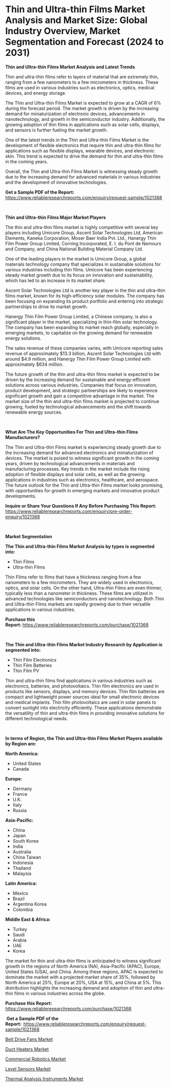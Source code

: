 <p><h1>Thin and Ultra-thin Films Market Analysis and Market Size: Global Industry Overview, Market Segmentation and Forecast (2024 to 2031)</h1></p><p><strong>Thin and Ultra-thin Films Market Analysis and Latest Trends</strong></p>
<p><p>Thin and ultra-thin films refer to layers of material that are extremely thin, ranging from a few nanometers to a few micrometers in thickness. These films are used in various industries such as electronics, optics, medical devices, and energy storage.</p><p>The Thin and Ultra-thin Films Market is expected to grow at a CAGR of 6% during the forecast period. The market growth is driven by the increasing demand for miniaturization of electronic devices, advancements in nanotechnology, and growth in the semiconductor industry. Additionally, the growing adoption of thin films in applications such as solar cells, displays, and sensors is further fueling the market growth.</p><p>One of the latest trends in the Thin and Ultra-thin Films Market is the development of flexible electronics that require thin and ultra-thin films for applications such as flexible displays, wearable devices, and electronic skin. This trend is expected to drive the demand for thin and ultra-thin films in the coming years.</p><p>Overall, the Thin and Ultra-thin Films Market is witnessing steady growth due to the increasing demand for advanced materials in various industries and the development of innovative technologies.</p></p>
<p><strong>Get a Sample PDF of the Report:&nbsp;</strong> <a href="https://www.reliableresearchreports.com/enquiry/request-sample/1021368">https://www.reliableresearchreports.com/enquiry/request-sample/1021368</a></p>
<p>&nbsp;</p>
<p><strong>Thin and Ultra-thin Films Major Market Players</strong></p>
<p><p>The thin and ultra-thin films market is highly competitive with several key players including Umicore Group, Ascent Solar Technologies Ltd, American Elements, Kaneka Corporation, Moser Baer India Pvt. Ltd., Hanergy Thin Film Power Group Limited, Corning Incorporated, E. I. du Pont de Nemours and Company, and China National Building Material Company Ltd.</p><p>One of the leading players in the market is Umicore Group, a global materials technology company that specializes in sustainable solutions for various industries including thin films. Umicore has been experiencing steady market growth due to its focus on innovation and sustainability, which has led to an increase in its market share.</p><p>Ascent Solar Technologies Ltd is another key player in the thin and ultra-thin films market, known for its high-efficiency solar modules. The company has been focusing on expanding its product portfolio and entering into strategic partnerships to drive its market growth.</p><p>Hanergy Thin Film Power Group Limited, a Chinese company, is also a significant player in the market, specializing in thin-film solar technology. The company has been expanding its market reach globally, especially in emerging markets, to capitalize on the growing demand for renewable energy solutions.</p><p>The sales revenue of these companies varies, with Umicore reporting sales revenue of approximately $13.3 billion, Ascent Solar Technologies Ltd with around $4.9 million, and Hanergy Thin Film Power Group Limited with approximately $634 million.</p><p>The future growth of the thin and ultra-thin films market is expected to be driven by the increasing demand for sustainable and energy-efficient solutions across various industries. Companies that focus on innovation, product development, and strategic partnerships are likely to experience significant growth and gain a competitive advantage in the market. The market size of the thin and ultra-thin films market is projected to continue growing, fueled by technological advancements and the shift towards renewable energy sources.</p></p>
<p>&nbsp;</p>
<p><strong>What Are The Key Opportunities For Thin and Ultra-thin Films Manufacturers?</strong></p>
<p><p>The Thin and Ultra-thin Films market is experiencing steady growth due to the increasing demand for advanced electronics and miniaturization of devices. The market is poised to witness significant growth in the coming years, driven by technological advancements in materials and manufacturing processes. Key trends in the market include the rising adoption of flexible displays and solar cells, as well as the growing applications in industries such as electronics, healthcare, and aerospace. The future outlook for the Thin and Ultra-thin Films market looks promising, with opportunities for growth in emerging markets and innovative product developments.</p></p>
<p><strong>Inquire or Share Your Questions If Any Before Purchasing This Report:</strong> <a href="https://www.reliableresearchreports.com/enquiry/pre-order-enquiry/1021368">https://www.reliableresearchreports.com/enquiry/pre-order-enquiry/1021368</a></p>
<p>&nbsp;</p>
<p><strong>Market Segmentation</strong></p>
<p><strong>The Thin and Ultra-thin Films Market Analysis by types is segmented into:</strong></p>
<p><ul><li>Thin Films</li><li>Ultra-thin Films</li></ul></p>
<p><p>Thin Films refer to films that have a thickness ranging from a few nanometers to a few micrometers. They are widely used in electronics, optics, and solar cells. On the other hand, Ultra-thin Films are even thinner, typically less than a nanometer in thickness. These films are utilized in advanced technologies like semiconductors and nanotechnology. Both Thin and Ultra-thin Films markets are rapidly growing due to their versatile applications in various industries.</p></p>
<p><strong>Purchase this Report:&nbsp;</strong><a href="https://www.reliableresearchreports.com/purchase/1021368">https://www.reliableresearchreports.com/purchase/1021368</a></p>
<p>&nbsp;</p>
<p><strong>The Thin and Ultra-thin Films Market Industry Research by Application is segmented into:</strong></p>
<p><ul><li>Thin Film Electronics</li><li>Thin Film Batteries</li><li>Thin Film PV</li></ul></p>
<p><p>Thin and ultra-thin films find applications in various industries such as electronics, batteries, and photovoltaics. Thin film electronics are used in products like sensors, displays, and memory devices. Thin film batteries are compact and lightweight power sources ideal for small electronic devices and medical implants. Thin film photovoltaics are used in solar panels to convert sunlight into electricity efficiently. These applications demonstrate the versatility of thin and ultra-thin films in providing innovative solutions for different technological needs.</p></p>
<p>&nbsp;</p>
<p><strong>In terms of Region, the Thin and Ultra-thin Films Market Players available by Region are:</strong></p>
<p>
    <p> <strong> North America: </strong>
        <ul>
            <li>United States</li>
            <li>Canada</li>
        </ul>
        </p> 
    <p> <strong> Europe: </strong>
        <ul>
            <li>Germany</li>
            <li>France</li>
            <li>U.K.</li>
            <li>Italy</li>
            <li>Russia</li>
        </ul>
        </p> 
    <p> <strong> Asia-Pacific: </strong>
        <ul>
            <li>China</li>
            <li>Japan</li>
            <li>South Korea</li>
            <li>India</li>
            <li>Australia</li>
            <li>China Taiwan</li>
            <li>Indonesia</li>
            <li>Thailand</li>
            <li>Malaysia</li>
        </ul>
        </p> 
    <p> <strong> Latin America: </strong>
        <ul>
            <li>Mexico</li>
            <li>Brazil</li>
            <li>Argentina Korea</li>
            <li>Colombia</li>
        </ul>
        </p> 
    <p> <strong> Middle East & Africa: </strong>
        <ul>
            <li>Turkey</li>
            <li>Saudi</li>
            <li>Arabia</li>
            <li>UAE</li>
            <li>Korea</li>
        </ul>
    </p>
    </p>
<p><p>The market for thin and ultra-thin films is anticipated to witness significant growth in the regions of North America (NA), Asia-Pacific (APAC), Europe, United States (USA), and China. Among these regions, APAC is expected to dominate the market with a projected market share of 35%, followed by North America at 25%, Europe at 20%, USA at 15%, and China at 5%. This distribution highlights the increasing demand and adoption of thin and ultra-thin films in various industries across the globe.</p></p>
<p><strong>Purchase this Report: </strong><a href="https://www.reliableresearchreports.com/purchase/1021368">https://www.reliableresearchreports.com/purchase/1021368</a></p>
<p>&nbsp;<strong>Get a Sample PDF of the Report:&nbsp;&nbsp;</strong><a href="https://www.reliableresearchreports.com/enquiry/request-sample/1021368">https://www.reliableresearchreports.com/enquiry/request-sample/1021368</a></p>
<p><strong></strong></p>
<p><p><a href="https://medium.com/p/0d6e2ecd9513/edit">Belt Drive Fans Market</a></p><p><a href="https://medium.com/p/7fdd384763d8/edit">Duct Heaters Market</a></p><p><a href="https://medium.com/p/0640f4f0d258/edit">Commercial Robotics Market</a></p><p><a href="https://medium.com/p/6eb0c5bea28d/edit">Level Sensors Market</a></p><p><a href="https://medium.com/p/58c4cb94200c/edit">Thermal Analysis Instruments Market</a></p></p>